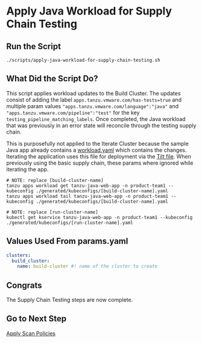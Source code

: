 # Apply Java Workload for Supply Chain Testing

## Run the Script

```shell
./scripts/apply-java-workload-for-supply-chain-testing.sh
```

## What Did the Script Do?

This script applies workload updates to the Build Cluster. The updates consist of adding the label `apps.tanzu.vmware.com/has-tests=true` and multiple param values `"apps.tanzu.vmware.com/language":"java"` and `"apps.tanzu.vmware.com/pipeline":"test"` for the key `testing_pipeline_matching_labels`. Once completed, the Java workload that was previously in an error state will reconcile through the testing supply chain.

This is purposefully not applied to the Iterate Cluster because the sample Java app already contains a [workload.yaml](https://github.com/pvtl-pre/tanzu-java-web-app/blob/main/config/workload.yaml) which contains the changes. Iterating the application uses this file for deployment via the [Tilt file](https://github.com/pvtl-pre/tanzu-java-web-app/blob/main/Tiltfile). When previously using the basic supply chain, these params where ignored while iterating the app.

```shell
# NOTE: replace [build-cluster-name]
tanzu apps workload get tanzu-java-web-app -n product-team1 --kubeconfig ./generated/kubeconfigs/[build-cluster-name].yaml
tanzu apps workload tail tanzu-java-web-app -n product-team1 --kubeconfig ./generated/kubeconfigs/[build-cluster-name].yaml

# NOTE: replace [run-cluster-name]
kubectl get kservice tanzu-java-web-app -n product-team1 --kubeconfig ./generated/kubeconfigs/[run-cluster-name].yaml
```

## Values Used From params.yaml

```yaml
clusters:
  build_cluster:
    name: build-cluster #! name of the cluster to create
```

## Congrats

The Supply Chain Testing steps are now complete.

## Go to Next Step

[Apply Scan Policies](../supply-chain-testing-and-scanning/01-apply-scan-policies.md)
